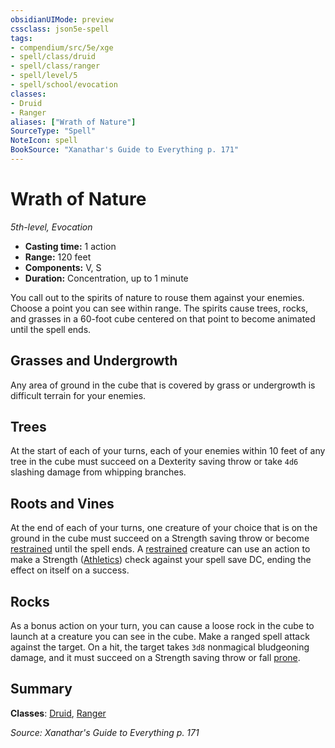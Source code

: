 ```yaml
---
obsidianUIMode: preview
cssclass: json5e-spell
tags:
- compendium/src/5e/xge
- spell/class/druid
- spell/class/ranger
- spell/level/5
- spell/school/evocation
classes:
- Druid
- Ranger
aliases: ["Wrath of Nature"]
SourceType: "Spell"
NoteIcon: spell
BookSource: "Xanathar's Guide to Everything p. 171"
---
```

# Wrath of Nature
*5th-level, Evocation*  

- **Casting time:** 1 action
- **Range:** 120 feet
- **Components:** V, S
- **Duration:** Concentration, up to 1 minute

You call out to the spirits of nature to rouse them against your enemies. Choose a point you can see within range. The spirits cause trees, rocks, and grasses in a 60-foot cube centered on that point to become animated until the spell ends.

## Grasses and Undergrowth

Any area of ground in the cube that is covered by grass or undergrowth is difficult terrain for your enemies.

## Trees

At the start of each of your turns, each of your enemies within 10 feet of any tree in the cube must succeed on a Dexterity saving throw or take `4d6` slashing damage from whipping branches.

## Roots and Vines

At the end of each of your turns, one creature of your choice that is on the ground in the cube must succeed on a Strength saving throw or become [restrained](/2-Mechanics/CLI/rules/conditions.md#restrained) until the spell ends. A [restrained](/2-Mechanics/CLI/rules/conditions.md#restrained) creature can use an action to make a Strength ([Athletics](/2-Mechanics/CLI/rules/skills.md#Athletics)) check against your spell save DC, ending the effect on itself on a success.

## Rocks

As a bonus action on your turn, you can cause a loose rock in the cube to launch at a creature you can see in the cube. Make a ranged spell attack against the target. On a hit, the target takes `3d8` nonmagical bludgeoning damage, and it must succeed on a Strength saving throw or fall [prone](/2-Mechanics/CLI/rules/conditions.md#prone).

## Summary

**Classes**: [Druid](/2-Mechanics/CLI/classes/druid.md), [Ranger](/2-Mechanics/CLI/classes/ranger.md)

*Source: Xanathar's Guide to Everything p. 171*